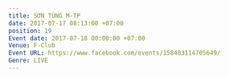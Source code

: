 ```yaml
---
title: SƠN TÙNG M-TP
date: 2017-07-17 08:13:00 +07:00
position: 19
Event date: 2017-07-18 00:00:00 +07:00
Venue: F-Club
Event URL: https://www.facebook.com/events/158403114705649/
Genre: LIVE
---
```


